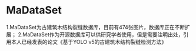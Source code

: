 # MaDataSet
1.MaDataSet为古建筑木结构裂缝数据库，目前有474张图片，数据库正在不断扩展；
2.MaDataSet作为开源数据库可以供研究学者使用，但是需要注明出处，引用本人已经发表的论文《基于YOLO v5的古建筑木结构裂缝检测方法》
